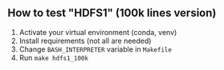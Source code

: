## How to test "HDFS1" (100k lines version)

1. Activate your virtual environment (conda, venv)
2. Install requirements (not all are needed)
3. Change `BASH_INTERPRETER` variable in `Makefile`
4. Run `make hdfs1_100k`
